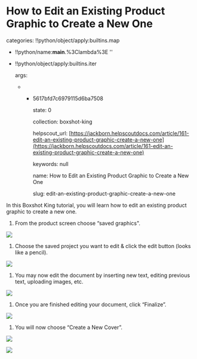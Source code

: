 # How to Edit an Existing Product Graphic to Create a New One

categories: !!python/object/apply:builtins.map

* !!python/name:**main**.%3Clambda%3E ''
* !!python/object/apply:builtins.iter

  args:

  * * 5617bfd7c6979115d6ba7508

      state: 0

      collection: boxshot-king

      helpscout\_url: [https://jackborn.helpscoutdocs.com/article/161-edit-an-existing-product-graphic-create-a-new-one](https://jackborn.helpscoutdocs.com/article/161-edit-an-existing-product-graphic-create-a-new-one)

      keywords: null

      name: How to Edit an Existing Product Graphic to Create a New One

      slug: edit-an-existing-product-graphic-create-a-new-one

In this Boxshot King tutorial, you will learn how to edit an existing product graphic to create a new one.

1. From the product screen choose “saved graphics". 

![](http://www.boxshotking.com/wdp/wp-content/uploads/2015/01/t_bsk-%20image111.png)

1. Choose the saved project you want to edit & click the edit button \(looks like a pencil\).   

![](http://www.boxshotking.com/wdp/wp-content/uploads/2015/01/t_bsk-%20image121.png)

1. You may now edit the document by inserting new text, editing previous text, uploading images, etc.   

![](http://www.boxshotking.com/wdp/wp-content/uploads/2015/01/t_bsk-%20image131.png)

1. Once you are finished editing your document, click “Finalize”.   

![](http://www.boxshotking.com/wdp/wp-content/uploads/2015/01/t_bsk-%20image151.png)

1. You will now choose “Create a New Cover”. 

![](http://www.boxshotking.com/wdp/wp-content/uploads/2015/01/t_bsk-%20image141.png)

![](http://www.boxshotking.com/wdp/wp-content/uploads/2015/01/t_bsk-%20image101.png)


